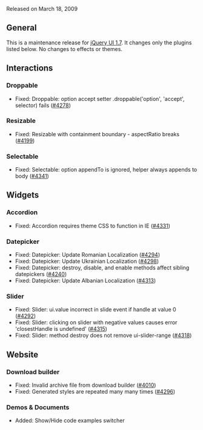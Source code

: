 <script>{
	"title": "jQuery UI 1.7.1 Changelog"
}</script>

Released on March 18, 2009

## General

This is a maintenance release for [jQuery UI 1.7](/changelog/1.7). It changes only the plugins listed below. No changes to effects or themes.

## Interactions

### Droppable

* Fixed: Droppable: option accept setter .droppable('option', 'accept', selector) fails ([#4278](https://bugs.jqueryui.com/ticket/4278))

### Resizable

* Fixed: Resizable with containment boundary - aspectRatio breaks ([#4199](https://bugs.jqueryui.com/ticket/4199))

### Selectable

* Fixed: Selectable: option appendTo is ignored, helper always appends to body ([#4341](https://bugs.jqueryui.com/ticket/4341))

## Widgets

### Accordion

* Fixed: Accordion requires theme CSS to function in IE ([#4331](https://bugs.jqueryui.com/ticket/4331))

### Datepicker

* Fixed: Datepicker: Update Romanian Localization ([#4294](https://bugs.jqueryui.com/ticket/4294))
* Fixed: Datepicker: Update Ukrainian Localization ([#4298](https://bugs.jqueryui.com/ticket/4298))
* Fixed: Datepicker: destroy, disable, and enable methods affect sibling datepickers ([#4240](https://bugs.jqueryui.com/ticket/4240))
* Fixed: Datepicker: Update Albanian Localization ([#4313](https://bugs.jqueryui.com/ticket/4313))

### Slider

* Fixed: Slider: ui.value incorrect in slide event if handle at value 0 ([#4292](https://bugs.jqueryui.com/ticket/4292))
* Fixed: Slider: clicking on slider with negative values causes error 'closestHandle is undefined' ([#4315](https://bugs.jqueryui.com/ticket/4315))
* Fixed: Slider: method destroy does not remove ui-slider-range ([#4318](https://bugs.jqueryui.com/ticket/4318))

## Website

### Download builder

* Fixed: Invalid archive file from download builder ([#4010](https://bugs.jqueryui.com/ticket/4010))
* Fixed: Generated styles are repeated many many times ([#4296](https://bugs.jqueryui.com/ticket/4296))

### Demos & Documents

* Added: Show/Hide code examples switcher

